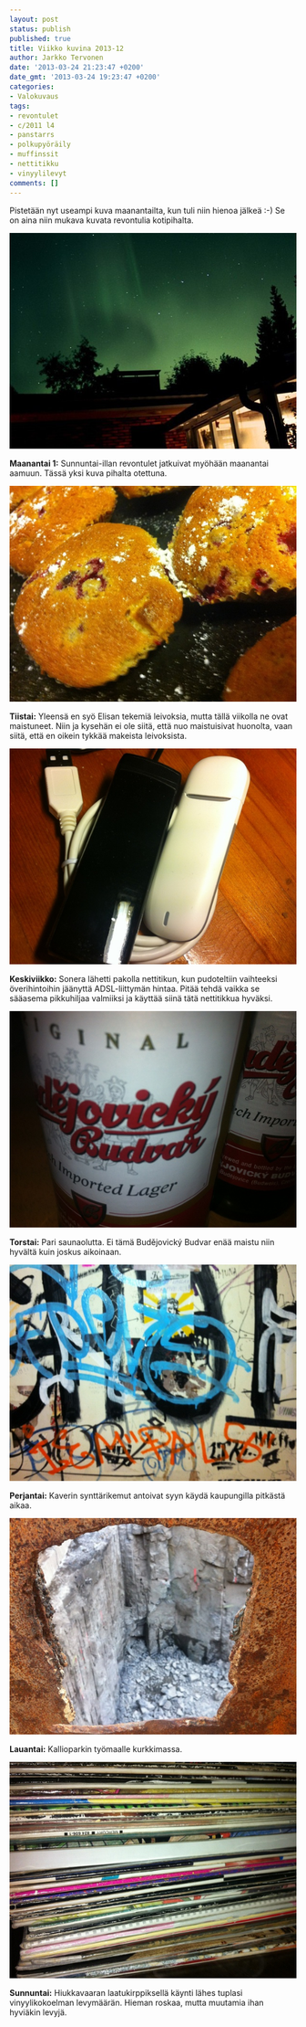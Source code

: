 ```yaml
---
layout: post
status: publish
published: true
title: Viikko kuvina 2013-12
author: Jarkko Tervonen
date: '2013-03-24 21:23:47 +0200'
date_gmt: '2013-03-24 19:23:47 +0200'
categories:
- Valokuvaus
tags:
- revontulet
- c/2011 l4
- panstarrs
- polkupyöräily
- muffinssit
- nettitikku
- vinyylilevyt
comments: []
---
```

Pistetään nyt useampi kuva maanantailta, kun tuli niin hienoa jälkeä :-) Se on aina niin mukava kuvata revontulia kotipihalta.

<img alt="Viikko kuvina 2013-12 - Maanantai" src="/assets/img/posts/2013-10-02-revontulet-kempele.jpg" /></noscript>

__Maanantai 1:__ Sunnuntai-illan revontulet jatkuivat myöhään maanantai aamuun. Tässä yksi kuva pihalta otettuna.

<img alt="Viikko kuvina 2013-12 - Tiistai" src="/assets/img/posts/2013-12-ti.jpg" /></noscript>

__Tiistai:__ Yleensä en syö Elisan tekemiä leivoksia, mutta tällä viikolla ne ovat maistuneet. Niin ja kysehän ei ole siitä, että nuo maistuisivat huonolta, vaan siitä, että en oikein tykkää makeista leivoksista.

<img alt="Viikko kuvina 2013-12 - Keskiviikko" src="/assets/img/posts/2013-12-ke.jpg" /></noscript>

__Keskiviikko:__ Sonera lähetti pakolla nettitikun, kun pudoteltiin vaihteeksi överihintoihin jäänyttä ADSL-liittymän hintaa. Pitää tehdä vaikka se sääasema pikkuhiljaa valmiiksi ja käyttää siinä tätä nettitikkua hyväksi.

<img alt="Viikko kuvina 2013-12 - Torstai" src="/assets/img/posts/2013-12-to.jpg" /></noscript>

__Torstai:__ Pari saunaolutta. Ei tämä Budějovický Budvar enää maistu niin hyvältä kuin joskus aikoinaan.

<img alt="Viikko kuvina 2013-12 - Perjantai" src="/assets/img/posts/2013-12-pe.jpg" /></noscript>

__Perjantai:__ Kaverin synttärikemut antoivat syyn käydä kaupungilla pitkästä aikaa.

<img alt="Viikko kuvina 2013-12 - Lauantai" src="/assets/img/posts/2013-12-la.jpg" /></noscript>

__Lauantai:__ Kallioparkin työmaalle kurkkimassa.

<img alt="Viikko kuvina 2013-12 - Sunnuntai" src="/assets/img/posts/2013-12-su.jpg" /></noscript>

__Sunnuntai:__ Hiukkavaaran laatukirppiksellä käynti lähes tuplasi vinyylikokoelman levymäärän. Hieman roskaa, mutta muutamia ihan hyviäkin levyjä.
